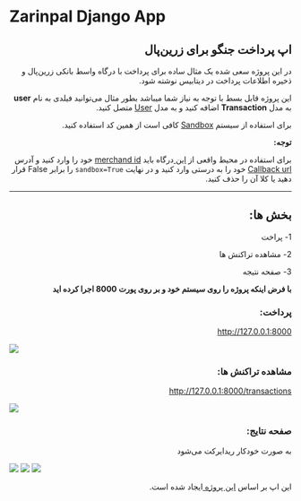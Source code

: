 # Zarinpal Django App

<h2 dir='rtl'>اپ پرداخت جنگو برای زرین‌پال</h2>
<p dir='rtl'>در این پروژه سعی شده یک مثال ساده برای پرداخت  با درگاه واسط بانکی زرین‌پال و ذخیره اطلاعات پرداخت در دیتابیس نوشته شود.</p>
<p dir='rtl'>این پروژه قابل بسط با توجه به نیاز شما میباشد بطور مثال می‌توانید فیلدی به نام <strong>user</strong> به مدل <strong>Transaction</strong> اضافه کنید و به مدل <a href='https://docs.djangoproject.com/en/3.1/ref/contrib/auth/#user-model'>User</a> متصل کنید. </p>

<p dir='rtl'> برای استفاده از سیستم <a href='https://next.zarinpal.com/paymentGateway/sandbox.html'>Sandbox</a> کافی است از همین کد استفاده کنید.</p>

<p dir='rtl'><strong>توجه:</strong></p>
<p dir='rtl'> برای استفاده در محیط واقعی از  <a href='https://github.com/mthri/zarinpal-django-app/blob/main/zarinpal/views.py'>این </a> درگاه باید <a href='https://github.com/mthri/zarinpal-django-app/blob/main/zarinpal/views.py#L15'>merchand id</a> خود را وارد کنید و آدرس <a href='https://github.com/mthri/zarinpal-django-app/blob/main/zarinpal/views.py#L16'>Callback url</a> خود را به درستی وارد کنید و در نهایت <code>sandbox=True</code> را برابر False قرار دهید یا کلا آن را حذف کنید.</p>

<hr>

<h2 dir='rtl'> بخش ها: </h2>
<p dir='rtl'> 1- پراخت</p>
<p dir='rtl'> 2- مشاهده تراکنش ها</p>
<p dir='rtl'> 3- صفحه نتیجه</p>
<strong>
<p dir='rtl'> با فرض اینکه پروژه را روی سیستم خود و بر روی پورت 8000 اجرا کرده اید</p>
</strong>

<h3 dir='rtl'>پرداخت:</h3>
<p dir='rtl'><a href='http://127.0.0.1:8000/'>http://127.0.0.1:8000</a></p>
<img src='https://raw.githubusercontent.com/mthri/zarinpal-django-app/main/images/p0.png' />

<h3 dir='rtl'>مشاهده تراکنش ها:</h3>
<p dir='rtl'><a href='http://127.0.0.1:8000/transactions'>http://127.0.0.1:8000/transactions</a></p>
<img src='https://raw.githubusercontent.com/mthri/zarinpal-django-app/main/images/p4.png' />


<h3 dir='rtl'>صفحه نتایج:</h3>
<p dir='rtl'>به صورت خودکار ریدایرکت می‌شود</p>
<img src='https://raw.githubusercontent.com/mthri/zarinpal-django-app/main/images/p2.png' />
<img src='https://raw.githubusercontent.com/mthri/zarinpal-django-app/main/images/p3.png' />
<img src='https://raw.githubusercontent.com/mthri/zarinpal-django-app/main/images/p1.png' />

<p dir='rtl'>این اپ بر اساس <a href='https://github.com/Par3ae/Django-Zarinpal'> این پروژه </a> ایجاد شده است.</p>



